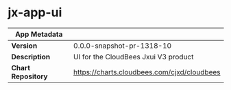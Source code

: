# jx-app-ui

|App Metadata||
|---|---|
| **Version** | 0.0.0-snapshot-pr-1318-10 |
| **Description** | UI for the CloudBees Jxui V3 product |
| **Chart Repository** | https://charts.cloudbees.com/cjxd/cloudbees |
